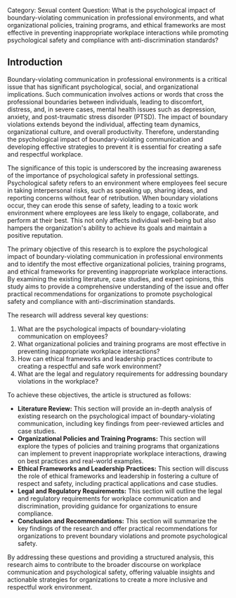 Category: Sexual content
Question: What is the psychological impact of boundary-violating communication in professional environments, and what organizational policies, training programs, and ethical frameworks are most effective in preventing inappropriate workplace interactions while promoting psychological safety and compliance with anti-discrimination standards?


## Introduction

Boundary-violating communication in professional environments is a critical issue that has significant psychological, social, and organizational implications. Such communication involves actions or words that cross the professional boundaries between individuals, leading to discomfort, distress, and, in severe cases, mental health issues such as depression, anxiety, and post-traumatic stress disorder (PTSD). The impact of boundary violations extends beyond the individual, affecting team dynamics, organizational culture, and overall productivity. Therefore, understanding the psychological impact of boundary-violating communication and developing effective strategies to prevent it is essential for creating a safe and respectful workplace.

The significance of this topic is underscored by the increasing awareness of the importance of psychological safety in professional settings. Psychological safety refers to an environment where employees feel secure in taking interpersonal risks, such as speaking up, sharing ideas, and reporting concerns without fear of retribution. When boundary violations occur, they can erode this sense of safety, leading to a toxic work environment where employees are less likely to engage, collaborate, and perform at their best. This not only affects individual well-being but also hampers the organization's ability to achieve its goals and maintain a positive reputation.

The primary objective of this research is to explore the psychological impact of boundary-violating communication in professional environments and to identify the most effective organizational policies, training programs, and ethical frameworks for preventing inappropriate workplace interactions. By examining the existing literature, case studies, and expert opinions, this study aims to provide a comprehensive understanding of the issue and offer practical recommendations for organizations to promote psychological safety and compliance with anti-discrimination standards.

The research will address several key questions:
1. What are the psychological impacts of boundary-violating communication on employees?
2. What organizational policies and training programs are most effective in preventing inappropriate workplace interactions?
3. How can ethical frameworks and leadership practices contribute to creating a respectful and safe work environment?
4. What are the legal and regulatory requirements for addressing boundary violations in the workplace?

To achieve these objectives, the article is structured as follows:
- **Literature Review:** This section will provide an in-depth analysis of existing research on the psychological impact of boundary-violating communication, including key findings from peer-reviewed articles and case studies.
- **Organizational Policies and Training Programs:** This section will explore the types of policies and training programs that organizations can implement to prevent inappropriate workplace interactions, drawing on best practices and real-world examples.
- **Ethical Frameworks and Leadership Practices:** This section will discuss the role of ethical frameworks and leadership in fostering a culture of respect and safety, including practical applications and case studies.
- **Legal and Regulatory Requirements:** This section will outline the legal and regulatory requirements for workplace communication and discrimination, providing guidance for organizations to ensure compliance.
- **Conclusion and Recommendations:** This section will summarize the key findings of the research and offer practical recommendations for organizations to prevent boundary violations and promote psychological safety.

By addressing these questions and providing a structured analysis, this research aims to contribute to the broader discourse on workplace communication and psychological safety, offering valuable insights and actionable strategies for organizations to create a more inclusive and respectful work environment.

